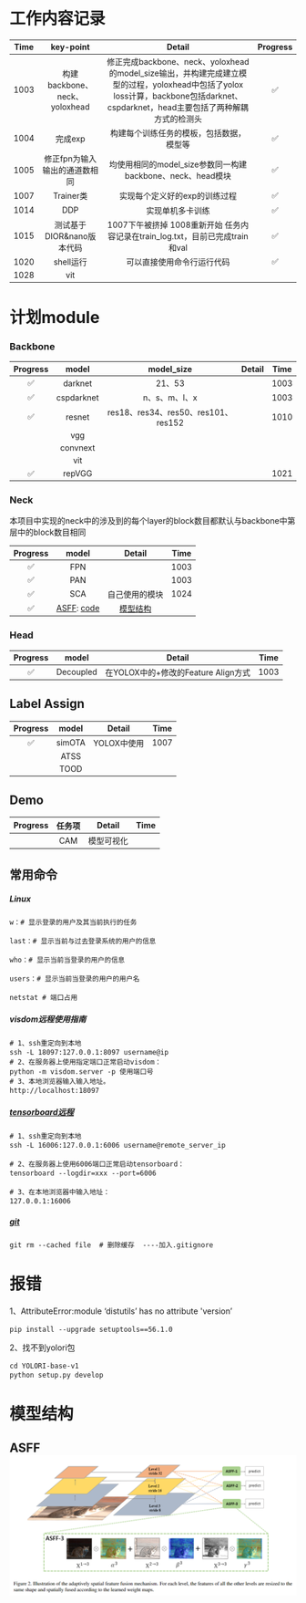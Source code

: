 # 工作内容记录

| Time |           key-point           |                            Detail                            | Progress |
| :--: | :---------------------------: | :----------------------------------------------------------: | :------: |
| 1003 | 构建backbone、neck、yoloxhead | 修正完成backbone、neck、yoloxhead的model_size输出，并构建完成建立模型的过程，yoloxhead中包括了yolox loss计算，backbone包括darknet、cspdarknet，head主要包括了两种解耦方式的检测头 |    ✅     |
| 1004 |            完成exp            |           构建每个训练任务的模板，包括数据，模型等           |    ✅     |
| 1005 | 修正fpn为输入输出的通道数相同 |  均使用相同的model_size参数同一构建backbone、neck、head模块  |    ✅     |
| 1007 |           Trainer类           |                实现每个定义好的exp的训练过程                 |    ✅     |
| 1014 |              DDP              |                       实现单机多卡训练                       |    ✅     |
| 1015 |   测试基于DIOR&nano版本代码   | 1007下午被挤掉 1008重新开始 任务内容记录在train_log.txt，目前已完成train和val |    ✅     |
| 1020 |           shell运行           |                  可以直接使用命令行运行代码                  |    ✅     |
| 1028 |              vit              |                                                              |          |

# 计划module

### Backbone

| Progress |   model    |             model_size              | Detail | Time |
| :------: | :--------: | :---------------------------------: | :----: | :--: |
|    ✅     |  darknet   |               21、53                |        | 1003 |
|    ✅     | cspdarknet |            n、s、m、l、x            |        | 1003 |
|    ✅     |   resnet   | res18、res34、res50、res101、res152 |        | 1010 |
|          |    vgg     |                                     |        |      |
|          |  convnext  |                                     |        |      |
|          |    vit     |                                     |        |      |
|   ✅     |   repVGG   |                                     |        | 1021 |



### Neck

本项目中实现的neck中的涉及到的每个layer的block数目都默认与backbone中第层中的block数目相同

| Progress |                            model                             |      Detail       | Time |
| :------: | :----------------------------------------------------------: | :---------------: | :--: |
|    ✅     |                             FPN                              |                   | 1003 |
|    ✅     |                             PAN                              |                   | 1003 |
|    ✅     |                             SCA                              |  自己使用的模块   | 1024 |
|    ✅     | [ASFF](https://click.endnote.com/viewer?doi=10.48550%2Farxiv.1911.09516&token=WzM0MDI0NjUsIjEwLjQ4NTUwL2FyeGl2LjE5MTEuMDk1MTYiXQ.abCZpFILssJmEMgwK2wYLBnvoBw): [code](https://blog.csdn.net/weixin_45679938/article/details/122354725) | [模型结构](#ASFF) |      |

### Head

| Progress |   model   |               Detail                | Time |
| :------: | :-------: | :---------------------------------: | :--: |
|    ✅     | Decoupled | 在YOLOX中的+修改的Feature Align方式 | 1003 |

## Label Assign

| Progress | model  |   Detail    | Time |
| :------: | :----: | :---------: | :--: |
|    ✅     | simOTA | YOLOX中使用 | 1007 |
|          |  ATSS  |             |      |
|          |  TOOD  |             |      |

## Demo

| Progress | 任务项 |   Detail   | Time |
| :------: | :----: | :--------: | :--: |
|          |  CAM   | 模型可视化 |      |

## 常用命令

##### Linux

```shell
w：# 显示登录的用户及其当前执行的任务

last：# 显示当前与过去登录系统的用户的信息

who：# 显示当前当登录的用户的信息

users：# 显示当前当登录的用户的用户名

netstat # 端口占用
```

##### **visdom远程使用指南**

```shell
# 1、ssh重定向到本地
ssh -L 18097:127.0.0.1:8097 username@ip
# 2、在服务器上使用指定端口正常启动visdom：	
python -m visdom.server -p 使用端口号
# 3、本地浏览器输入输入地址。
http://localhost:18097
```

##### [tensorboard远程](https://blog.csdn.net/weixin_35653315/article/details/71327740)

```shell
# 1、ssh重定向到本地
ssh -L 16006:127.0.0.1:6006 username@remote_server_ip

# 2、在服务器上使用6006端口正常启动tensorboard：	
tensorboard --logdir=xxx --port=6006

# 3、在本地浏览器中输入地址：
127.0.0.1:16006
```

##### [git](https://www.jianshu.com/p/3c35c3ecca7b)

```shell
git rm --cached file  # 删除缓存  ----加入.gitignore
```



# 报错

1、AttributeError:module ‘distutils’ has no attribute 'version’

```shell
pip install --upgrade setuptools==56.1.0
```

2、找不到yolori包

```shell
cd YOLORI-base-v1 
python setup.py develop
```

# 模型结构

## ASFF![](README.assets/ASFF.png)
